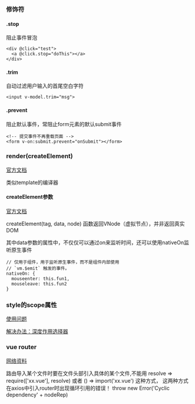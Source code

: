 ### 修饰符

#### .stop

阻止事件冒泡

    <div @click="test">
      <a @click.stop="doThis"></a>
    </div>

#### .trim

自动过滤用户输入的首尾空白字符

    <input v-model.trim="msg">
    
#### .prevent

阻止默认事件，常阻止form元素的默认submit事件

    <!-- 提交事件不再重载页面 -->
    <form v-on:submit.prevent="onSubmit"></form>

### render(createElement)

[官方文档](https://cn.vuejs.org/v2/guide/render-function.html)

类似template的编译器

#### createElement参数

[官方文档](https://cn.vuejs.org/v2/guide/render-function.html#createElement-参数)

createElement(tag, data, node) 函数返回VNode（虚拟节点），并非返回真实DOM

其中data参数的属性中，不仅仅可以通过on来监听时间，还可以使用nativeOn监听原生事件

    // 仅用于组件，用于监听原生事件，而不是组件内部使用
    // `vm.$emit` 触发的事件。
    nativeOn: {
      mouseenter: this.fun1,
      mouseleave: this.fun2
    }

### style的scope属性

[使用问题](https://segmentfault.com/a/1190000012184604#articleHeader10)

[解决办法：深度作用选择器](https://vue-loader.vuejs.org/zh/guide/scoped-css.html#深度作用选择器)

### vue router 

[网络资料](https://segmentfault.com/a/1190000015619977#articleHeader3)

路由导入某个文件时要在文件头部引入具体的某个文件,不能用 resolve => require(['xx.vue'], resolve) 或者 () => import('xx.vue') 这种方式， 这两种方式在axios中引入router时出现循环引用的错误！ throw new Error('Cyclic dependency' + nodeRep)
